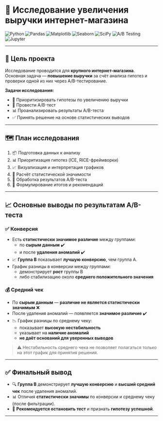 # 🛒 Исследование увеличения выручки интернет-магазина

![Python](https://img.shields.io/badge/Python-3.11-blue?logo=python)
![Pandas](https://img.shields.io/badge/Pandas-Data_Analysis-yellow?logo=pandas)
![Matplotlib](https://img.shields.io/badge/Matplotlib-Visualization-orange?logo=matplotlib)
![Seaborn](https://img.shields.io/badge/Seaborn-Visualization-blue?logo=seaborn)
![SciPy](https://img.shields.io/badge/SciPy-Statistics-green?logo=scipy)
![A/B Testing](https://img.shields.io/badge/A/B-Test-lightgrey)
![Jupyter](https://img.shields.io/badge/Jupyter-Notebook-orange?logo=jupyter)

---

## 🎯 Цель проекта

Исследование проводится для **крупного интернет-магазина**.  
Основная задача — **повышение выручки** за счёт анализа гипотез и проверки одной из них через A/B-тестирование.

**Задачи исследования:**

- 📌 Приоритизировать гипотезы по увеличению выручки
- 🧪 Провести A/B-тест
- 📊 Проанализировать результаты A/B-теста
- ✅ Принять решение на основе статистических выводов

---

## 🗺️ План исследования

1. 📦 Подготовка данных к анализу  
2. 📊 Приоритизация гипотез (ICE, RICE-фреймворки)  
3. 📈 Визуализация и интерпретация графиков  
4. 📐 Расчёт статистической значимости  
5. 🧪 Обработка результатов A/B-теста  
6. 🧠 Формулирование итогов и рекомендаций

---

## 📈 Основные выводы по результатам A/B-теста

### ✅ Конверсия

- Есть **статистически значимое различие** между группами:
  - по **сырым данным** ✔️
  - и после **удаления аномалий** ✔️
- 📈 **Группа B** показывает **лучшую конверсию**, чем группа A.
- График разницы в конверсии между группами:
  - демонстрирует **рост** группы B
  - либо стабилизацию около **среднего положительного значения**

### 💰 Средний чек

- По **сырым данным** — **различие не является статистически значимым** ❌
- После удаления аномалий — появляется **значимое различие** ✔️
- 📉 График разницы по среднему чеку:
  - показывает **высокую нестабильность**
  - указывает на **наличие аномалий**
  - **не даёт оснований для уверенных выводов**

> ⚠️ Нестабильность среднего чека не позволяет полагаться только на этот график для принятия решения.

---

## ✅ Финальный вывод

- 🔍 **Группа B** демонстрирует **лучшую конверсию** и **высший средний чек** после удаления аномалий.
- 📊 Отличия **статистически значимы** по конверсии и среднему чеку (после фильтрации).
- 🛑 **Рекомендуется остановить тест** и признать **гипотезу успешной**.

---